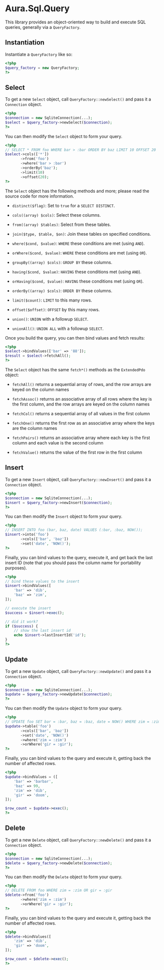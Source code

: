 Aura.Sql.Query
==============

This library provides an object-oriented way to build and execute SQL queries,
generally via a `QueryFactory`.

Instantiation
-------------

Instantiate a `QueryFactory` like so:

```php
<?php
$query_factory = new QueryFactory;
?>
```

Select
------

To get a new `Select` object, call `QueryFactory::newSelect()` and pass it
a `Connection` object.

```php
<?php
$connection = new SqliteConnection(...);
$select = $query_factory->newSelect($connection);
?>
```

You can then modify the `Select` object to form your query.

```php
<?php
// SELECT * FROM foo WHERE bar > :bar ORDER BY baz LIMIT 10 OFFSET 20
$select->cols(['*'])
       ->from('foo')
       ->where('bar > :bar')
       ->orderBy('baz');
       ->limit(10)
       ->offset(20);
?>
```

The `Select` object has the following methods and more; please read the source
code for more information.

- `distinct($flag)`: Set to `true` for a `SELECT DISTINCT`.

- `cols((array) $cols)`: Select these columns.

- `from((array) $tables)`: Select from these tables.

- `join($type, $table, $on)`: Join these tables on specified conditions.

- `where($cond, $value)`: `WHERE` these conditions are met (using `AND`).

- `orWhere($cond, $value)`: `WHERE` these conditions are met (using `OR`).

- `groupBy((array) $cols)`: `GROUP BY` these columns.

- `having($cond, $value)`: `HAVING` these conditions met (using `AND`).

- `orHaving($cond, $value)`: `HAVING` these conditions met (using `OR`).

- `orderBy((array) $cols)`: `ORDER BY` these columns.

- `limit($count)`: `LIMIT` to this many rows.

- `offset($offset)`: `OFFSET` by this many rows.

- `union()`: `UNION` with a followup `SELECT`.

- `unionAll()`: `UNION ALL` with a followup `SELECT`.

Once you build the query, you can then bind values and fetch results:

```php
<?php
$select->bindValues(['bar' => '88']);
$result = $select->fetchAll();
?>
```

The `Select` object has the same `fetch*()` methods as the `ExtendedPdo`
object:

- `fetchAll()` returns a sequential array of rows, and the row arrays are
  keyed on the column names

- `fetchAssoc()` returns an associative array of all rows where the key is the
  first column, and the row arrays are keyed on the column names

- `fetchCol()` returns a sequential array of all values in the first column

- `fetchOne()` returns the first row as an associative array where the keys
  are the column names

- `fetchPairs()` returns an associative array where each key is the first
  column and each value is the second column

- `fetchValue()` returns the value of the first row in the first column


Insert
------

To get a new `Insert` object, call `QueryFactory::newInsert()` and pass it
a `Connection` object.

```php
<?php
$connection = new SqliteConnection(...);
$insert = $query_factory->newInsert($connection);
?>
```

You can then modify the `Insert` object to form your query.

```php
<?php
// INSERT INTO foo (bar, baz, date) VALUES (:bar, :baz, NOW());
$insert->into('foo')
       ->cols(['bar', 'baz'])
       ->set('date', 'NOW()');
?>
```

Finally, you can bind values to the query, execute it, and get back the last
insert ID (note that you should pass the column name for portability
purposes).

```php
<?php
// bind these values to the insert
$insert->bindValues([
    'bar' => 'dib',
    'baz' => 'zim',
]);

// execute the insert
$success = $insert->exec();

// did it work?
if ($success) {
    // show the last insert id
    echo $insert->lastInsertId('id');
}
?>
```

Update
------

To get a new `Update` object, call `QueryFactory::newUpdate()` and pass it
a `Connection` object.

```php
<?php
$connection = new SqliteConnection(...);
$update = $query_factory->newUpdate($connection);
?>
```

You can then modify the `Update` object to form your query.

```php
<?php
// UPDATE foo SET bar = :bar, baz = :baz, date = NOW() WHERE zim = :zim OR gir = :gir
$update->table('foo')
       ->cols(['bar', 'baz'])
       ->set('date', 'NOW()')
       ->where('zim = :zim')
       ->orWhere('gir = :gir');
?>
```

Finally, you can bind values to the query and execute it, getting back the
number of affected rows.

```php
<?php
$update->bindValues = ([
    'bar' => 'barbar',
    'baz' => 99,
    'zim' => 'dib',
    'gir' => 'doom',
]);

$row_count = $update->exec();
?>
```

Delete
------

To get a new `Delete` object, call `QueryFactory::newDelete()` and pass it
a `Connection` object.

```php
<?php
$connection = new SqliteConnection(...);
$delete = $query_factory->newDelete($connection);
?>
```

You can then modify the `Delete` object to form your query.

```php
<?php
// DELETE FROM foo WHERE zim = :zim OR gir = :gir
$delete->from('foo')
       ->where('zim = :zim')
       ->orWhere('gir = :gir');
?>
```

Finally, you can bind values to the query and execute it, getting back the
number of affected rows.

```php
<?php
$delete->bindValues([
    'zim' => 'dib',
    'gir' => 'doom',
]);

$row_count = $delete->exec();
?>
```
